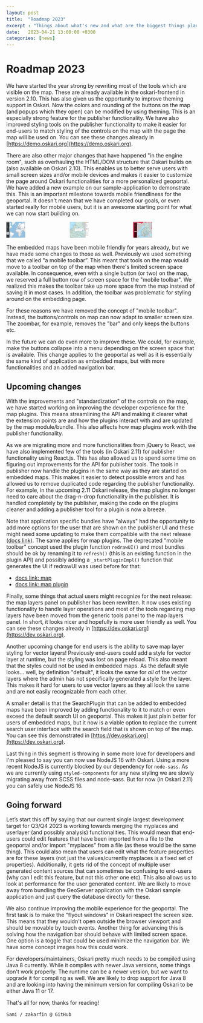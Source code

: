 ```yaml
---
layout: post
title:  "Roadmap 2023"
excerpt : "Things about what's new and what are the biggest things planned for this year."
date:   2023-04-21 13:00:00 +0300
categories: [news]
---
```

# Roadmap 2023

We have started the year strong by rewriting most of the tools which are visible on the map. These are already available in the oskari-frontend in version 2.10. This has also given us the opportunity to improve theming support in Oskari. Now the colors and rounding of the buttons on the map (and popups which they open) can be modified by using theming. This is an especially strong feature for the publisher functionality. We have also improved styling tools on the publisher functionality to make it easier for end-users to match styling of the controls on the map with the page the map will be used on. You can see these changes already in [https://demo.oskari.org](https://demo.oskari.org).

There are also other major changes that have happened "in the engine room", such as overhauling the HTML/DOM structure that Oskari builds on (also available on Oskari 2.10). This enables us to better serve users with small screen sizes and/or mobile devices and makes it easier to customize the page around Oskari functionalities for a more personalized geoportal. We have added a new example on our sample-application to demonstrate this. This is an important milestone towards mobile friendliness for the geoportal. It doesn't mean that we have completed our goals, or even started really for mobile users, but it is an awesome starting point for what we can now start building on.

<div style="display: flex; justify-content: space-between;">
    <a href="/img/2023/demo.png"><img src="/img/2023/demo.png" class="img-responsive" alt="Light themed geoportal" style="border-radius: 2%;max-width: 30%;"></a>
    <a href="/img/2023/light.png"><img src="/img/2023/light.png" class="img-responsive" alt="Light themed geoportal" style="border-radius: 2%;max-width: 30%;"></a>
    <a href="/img/2023/stylized.png"><img src="/img/2023/stylized.png" class="img-responsive" alt="Light themed geoportal" style="border-radius: 2%;max-width: 30%;"></a>
</div>
 
The embedded maps have been mobile friendly for years already, but we have made some changes to those as well. Previously we used something that we called "a mobile toolbar”. This meant that tools on the map would move to a toolbar on top of the map when there's limited screen space available. In consequence, even with a single button (or two) on the map, we reserved a full button row of screen space for the "mobile toolbar". We realized this makes the toolbar take up more space from the map instead of saving it in most cases. In addition, the toolbar was problematic for styling around on the embedding page. 

For these reasons we have removed the concept of "mobile toolbar". Instead, the buttons/controls on map can now adapt to smaller screen size. The zoombar, for example, removes the "bar" and only keeps the buttons etc.

In the future we can do even more to improve these. We could, for example, make the buttons collapse into a menu depending on the screen space that is available. This change applies to the geoportal as well as it is essentially the same kind of application as embedded maps, but with more functionalities and an added navigation bar. 
 
## Upcoming changes
 
With the improvements and "standardization" of the controls on the map, we have started working on improving the developer experience for the map plugins. This means streamlining the API and making it clearer what the extension points are and how the plugins interact with and are updated by the map module/bundle. This also affects how map plugins work with the publisher functionality.

As we are migrating more and more functionalities from jQuery to React, we have also implemented few of the tools (in Oskari 2.11) for publisher functionality using React.js. This has also allowed us to spend some time on figuring out improvements for the API for publisher tools. The tools in publisher now handle the plugins in the same way as they are started on embedded maps. This makes it easier to detect possible errors and has allowed us to remove duplicated code regarding the publisher functionality. For example, in the upcoming 2.11 Oskari release, the map plugins no longer need to care about the drag-n-drop functionality in the publisher. It is handled completely by the publisher, making the code on the plugins cleaner and adding a publisher tool for a plugin is now a breeze.
 
Note that application specific bundles have "always" had the opportunity to add more options for the user that are shown on the publisher UI and these might need some updating to make them compatible with the next release ([docs link](https://oskari.org/documentation/features/publisher/tools)). The same applies for map plugins. The deprecated "mobile toolbar" concept used the plugin function `redrawUI()` and most bundles should be ok by renaming it to `refresh()` (this is an existing function in the plugin API) and possibly adding a `_startPluginImpl()` function that generates the UI if redrawUI was used before for that:
 
- [docs link: map](https://oskari.org/documentation/features/map)
- [docs link: map plugin](https://oskari.org/documentation/features/map/mapplugin)
 
Finally, some things that actual users might recognize for the next release: the map layers panel on publisher has been rewritten. It now uses existing functionality to handle layer operations and most of the tools regarding map layers have been moved from the generic tools panel to the map layers panel. In short, it looks nicer and hopefully is more user friendly as well. You can see these changes already in [https://dev.oskari.org](https://dev.oskari.org).
 
Another upcoming change for end users is the ability to save map layer styling for vector layers! Previously end-users could add a style for vector layer at runtime, but the styling was lost on page reload. This also meant that the styles could not be used in embedded maps. As the default style looks... well, by definition "default", it looks the same for _all_ of the vector layers where the admin has not specifically generated a style for the layer. This makes it hard for users to use vector layers as they all look the same and are not easily recognizable from each other.
 
A smaller detail is that the SearchPlugin that can be added to embedded maps have been improved by adding functionality to it to match or even exceed the default search UI on geoportal. This makes it just plain better for users of embedded maps, but it now is a viable option to replace the current search user interface with the search field that is shown on top of the map. You can see this demonstrated in [https://dev.oskari.org](https://dev.oskari.org).
 
Last thing in this segment is throwing in some more love for developers and I'm pleased to say you can now use NodeJS 16 with Oskari. Using a more recent NodeJS is currently blocked by our dependency for `node-sass`. As we are currently using `styled-components` for any new styling we are slowly migrating away from SCSS files and node-sass. But for now (in Oskari 2.11) you can safely use NodeJS 16.
 
## Going forward
 
Let’s start this off by saying that our current single largest development target for Q3/Q4 2023 is working towards merging the myplaces and userlayer (and possibly analysis) functionalities. This would mean that end-users could edit features that have been imported from a file to the geoportal and/or import "myplaces" from a file (as these would be the same thing). This could also mean that users can edit what the feature properties are for these layers (not just the values/currently myplaces is a fixed set of properties). Additionally, it gets rid of the concept of multiple user generated content sources that can sometimes be confusing to end-users (why can I edit this feature, but not this other one etc). This also allows us to look at performance for the user generated content. We are likely to move away from bundling the GeoServer application with the Oskari sample application and just query the database directly for these.
 
We also continue improving the mobile experience for the geoportal. The first task is to make the "flyout windows" in Oskari respect the screen size. This means that they wouldn't open outside the browser viewport and should be movable by touch events. Another thing for advancing this is solving how the navigation bar should behave with limited screen space. One option is a toggle that could be used minimize the navigation bar. We have some concept images how this could work.
 
For developers/maintainers, Oskari pretty much needs to be compiled using Java 8 currently. While it compiles with newer Java versions, some things don't work properly. The runtime can be a newer version, but we want to upgrade it for compiling as well. We are likely to drop support for Java 8 and are looking into having the minimum version for compiling Oskari to be either Java 11 or 17.
 
That's all for now, thanks for reading!
 
    Sami / zakarfin @ GitHub

